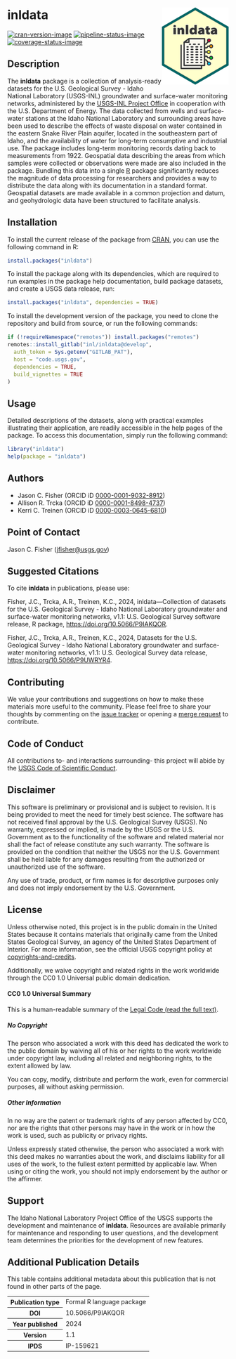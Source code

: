 inldata <img src="man/figures/logo.svg" alt="inldata" align="right" width="152px" />
====================================================================================

[![cran-version-image](https://www.r-pkg.org/badges/version/inldata)](https://CRAN.R-project.org/package=inldata)
[![pipeline-status-image](https://code.usgs.gov/inl/inldata/badges/main/pipeline.svg)](https://code.usgs.gov/inl/inldata/-/commits/main)
[![coverage-status-image](https://code.usgs.gov/inl/inldata/badges/main/coverage.svg)](https://code.usgs.gov/inl/inldata/-/commits/main)

Description
-----------

The **inldata** package is a collection of analysis-ready datasets for
the U.S. Geological Survey - Idaho National Laboratory (USGS-INL)
groundwater and surface-water monitoring networks, administered by the
[USGS-INL Project
Office](https://www.usgs.gov/centers/idaho-water-science-center/science/idaho-national-laboratory-project-office)
in cooperation with the U.S. Department of Energy. The data collected
from wells and surface-water stations at the Idaho National Laboratory
and surrounding areas have been used to describe the effects of waste
disposal on water contained in the eastern Snake River Plain aquifer,
located in the southeastern part of Idaho, and the availability of water
for long-term consumptive and industrial use. The package includes
long-term monitoring records dating back to measurements from 1922.
Geospatial data describing the areas from which samples were collected
or observations were made are also included in the package. Bundling
this data into a single [R](https://www.r-project.org/) package
significantly reduces the magnitude of data processing for researchers
and provides a way to distribute the data along with its documentation
in a standard format. Geospatial datasets are made available in a common
projection and datum, and geohydrologic data have been structured to
facilitate analysis.

Installation
------------

To install the current release of the package from
[CRAN](https://CRAN.R-project.org/package=inldata), you can use the
following command in R:

``` r
install.packages("inldata")
```

To install the package along with its dependencies, which are required
to run examples in the package help documentation, build package
datasets, and create a USGS data release, run:

``` r
install.packages("inldata", dependencies = TRUE)
```

To install the development version of the package, you need to clone the
repository and build from source, or run the following commands:

``` r
if (!requireNamespace("remotes")) install.packages("remotes")
remotes::install_gitlab("inl/inldata@develop",
  auth_token = Sys.getenv("GITLAB_PAT"),
  host = "code.usgs.gov",
  dependencies = TRUE,
  build_vignettes = TRUE
)
```

Usage
-----

Detailed descriptions of the datasets, along with practical examples
illustrating their application, are readily accessible in the help pages
of the package. To access this documentation, simply run the following
command:

``` r
library("inldata")
help(package = "inldata")
```

Authors
-------

-   Jason C. Fisher (ORCID iD
    [0000-0001-9032-8912](https://orcid.org/0000-0001-9032-8912))
-   Allison R. Trcka (ORCID iD
    [0000-0001-8498-4737](https://orcid.org/0000-0001-8498-4737))
-   Kerri C. Treinen (ORCID iD
    [0000-0003-0645-6810](https://orcid.org/0000-0003-0645-6810))

Point of Contact
----------------

Jason C. Fisher
(<a href="mailto:jfisher@usgs.gov" class="email">jfisher@usgs.gov</a>)

Suggested Citations
-------------------

To cite **inldata** in publications, please use:

Fisher, J.C., Trcka, A.R., Treinen, K.C., 2024, inldata—Collection of
datasets for the U.S. Geological Survey - Idaho National Laboratory
groundwater and surface-water monitoring networks, v1.1: U.S. Geological
Survey software release, R package,
<a href="https://doi.org/10.5066/P9IAKQOR" class="uri">https://doi.org/10.5066/P9IAKQOR</a>.

Fisher, J.C., Trcka, A.R., Treinen, K.C., 2024, Datasets for the U.S.
Geological Survey - Idaho National Laboratory groundwater and
surface-water monitoring networks, v1.1: U.S. Geological Survey data
release,
<a href="https://doi.org/10.5066/P9UWRYR4" class="uri">https://doi.org/10.5066/P9UWRYR4</a>.

Contributing
------------

We value your contributions and suggestions on how to make these
materials more useful to the community. Please feel free to share your
thoughts by commenting on the [issue
tracker](https://code.usgs.gov/inl/inldata/-/issues) or opening a [merge
request](https://code.usgs.gov/inl/inldata/-/merge_requests) to
contribute.

Code of Conduct
---------------

All contributions to- and interactions surrounding- this project will
abide by the [USGS Code of Scientific
Conduct](https://www.usgs.gov/office-of-science-quality-and-integrity/fundamental-science-practices).

<!-- Embedded References -->

Disclaimer
----------

This software is preliminary or provisional and is subject to revision.
It is being provided to meet the need for timely best science. The
software has not received final approval by the U.S. Geological Survey
(USGS). No warranty, expressed or implied, is made by the USGS or the
U.S. Government as to the functionality of the software and related
material nor shall the fact of release constitute any such warranty. The
software is provided on the condition that neither the USGS nor the U.S.
Government shall be held liable for any damages resulting from the
authorized or unauthorized use of the software.

Any use of trade, product, or firm names is for descriptive purposes
only and does not imply endorsement by the U.S. Government.

License
-------

Unless otherwise noted, this project is in the public domain in the
United States because it contains materials that originally came from
the United States Geological Survey, an agency of the United States
Department of Interior. For more information, see the official USGS
copyright policy at
[copyrights-and-credits](https://www.usgs.gov/information-policies-and-instructions/copyrights-and-credits).

Additionally, we waive copyright and related rights in the work
worldwide through the CC0 1.0 Universal public domain dedication.

#### CC0 1.0 Universal Summary

This is a human-readable summary of the [Legal Code (read the full
text)](https://creativecommons.org/publicdomain/zero/1.0/legalcode).

##### No Copyright

The person who associated a work with this deed has dedicated the work
to the public domain by waiving all of his or her rights to the work
worldwide under copyright law, including all related and neighboring
rights, to the extent allowed by law.

You can copy, modify, distribute and perform the work, even for
commercial purposes, all without asking permission.

##### Other Information

In no way are the patent or trademark rights of any person affected by
CC0, nor are the rights that other persons may have in the work or in
how the work is used, such as publicity or privacy rights.

Unless expressly stated otherwise, the person who associated a work with
this deed makes no warranties about the work, and disclaims liability
for all uses of the work, to the fullest extent permitted by applicable
law. When using or citing the work, you should not imply endorsement by
the author or the affirmer.

<!-- Embedded References -->

Support
-------

The Idaho National Laboratory Project Office of the USGS supports the
development and maintenance of **inldata**. Resources are available
primarily for maintenance and responding to user questions, and the
development team determines the priorities for the development of new
features.

Additional Publication Details
------------------------------

This table contains additional metadata about this publication that is
not found in other parts of the page.

<!--html_preserve-->
<table>
<tbody>
<tr>
<th scope="row">
Publication type
</th>
<td>
Formal R language package
</td>
</tr>
<tr>
<th scope="row">
DOI
</th>
<td>
10.5066/P9IAKQOR
</td>
</tr>
<tr>
<th scope="row">
Year published
</th>
<td>
2024
</td>
</tr>
<tr>
<th scope="row">
Version
</th>
<td>
1.1
</td>
</tr>
<tr>
<th scope="row">
IPDS
</th>
<td>
IP-159621
</td>
</tr>
</tbody>
</table>

<cr><!--/html_preserve-->

<!-- Embedded References -->
